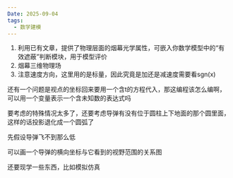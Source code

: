 ```yaml
---
Date: 2025-09-04
tags:
  - 数学建模
---
```

1. 利用已有文章，提供了物理层面的烟幕光学属性，可嵌入你数学模型中的“有效遮蔽”判断模块，用于模型评价
2. 烟幕三维物理场
3. 注意速度方向，这里用的是标量，因此究竟是加还是减速度需要看sgn(x)

还有一个问题是视点的坐标回来要用一个含t的方程代入，那这编程该怎么编啊，可以用一个变量表示一个含未知数的表达式吗

要考虑的特殊情况太多了，还要考虑导弹有没有位于圆柱上下地面的那个圆里面，这样的话投影退化成一个圆弧了

先假设导弹飞不到那么低

可以画一个导弹的横向坐标与它看到的视野范围的关系图

还要现学一些东西，比如模拟仿真